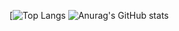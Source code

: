 [![Top Langs](https://github-readme-stats.vercel.app/api/top-langs/?username=milliorn&langs_count=10&layout=compact)
![Anurag's GitHub stats](https://github-readme-stats.vercel.app/api?username=anuraghazra&theme=nord&show_icons=true)
